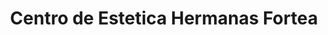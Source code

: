 ---
title: "Centro de Estetica Hermanas Fortea"
url: /torrent/centro-de-estetica-hermanas-fortea/
shop: Kosmetik
---